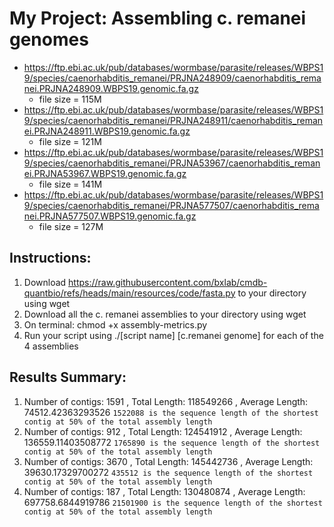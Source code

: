 # My Project: Assembling c. remanei genomes

- https://ftp.ebi.ac.uk/pub/databases/wormbase/parasite/releases/WBPS19/species/caenorhabditis_remanei/PRJNA248909/caenorhabditis_remanei.PRJNA248909.WBPS19.genomic.fa.gz
    - file size = 115M
- https://ftp.ebi.ac.uk/pub/databases/wormbase/parasite/releases/WBPS19/species/caenorhabditis_remanei/PRJNA248911/caenorhabditis_remanei.PRJNA248911.WBPS19.genomic.fa.gz
    - file size = 121M
- https://ftp.ebi.ac.uk/pub/databases/wormbase/parasite/releases/WBPS19/species/caenorhabditis_remanei/PRJNA53967/caenorhabditis_remanei.PRJNA53967.WBPS19.genomic.fa.gz
    - file size = 141M
- https://ftp.ebi.ac.uk/pub/databases/wormbase/parasite/releases/WBPS19/species/caenorhabditis_remanei/PRJNA577507/caenorhabditis_remanei.PRJNA577507.WBPS19.genomic.fa.gz
    - file size = 127M

## Instructions:
1) Download https://raw.githubusercontent.com/bxlab/cmdb-quantbio/refs/heads/main/resources/code/fasta.py to your directory using wget
2) Download all the c. remanei assemblies to your directory using wget
2) On terminal: chmod +x assembly-metrics.py
2) Run your script using ./[script name] [c.remanei genome] for each of the 4 assemblies

## Results Summary:
1) Number of contigs: 1591 , Total Length: 118549266 , Average Length: 74512.42363293526
```1522088 is the sequence length of the shortest contig at 50% of the total assembly length```
2) Number of contigs: 912 , Total Length: 124541912 , Average Length: 136559.11403508772
```1765890 is the sequence length of the shortest contig at 50% of the total assembly length```
3) Number of contigs: 3670 , Total Length: 145442736 , Average Length: 39630.17329700272
```435512 is the sequence length of the shortest contig at 50% of the total assembly length```
4) Number of contigs: 187 , Total Length: 130480874 , Average Length: 697758.6844919786
```21501900 is the sequence length of the shortest contig at 50% of the total assembly length```